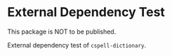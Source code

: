 # External Dependency Test

This package is NOT to be published.

External dependency test of `cspell-dictionary`.
